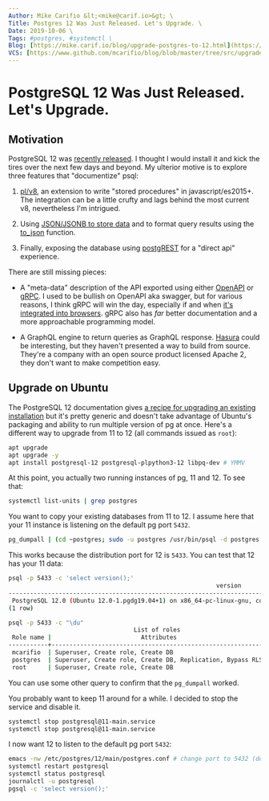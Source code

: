 ```yaml
---
Author: Mike Carifio &lt;<mike@carif.io>&gt; \
Title: Postgres 12 Was Just Released. Let's Upgrade. \
Date: 2019-10-06 \
Tags: #postgres, #systemctl \ 
Blog: [https://mike.carif.io/blog/upgrade-postgres-to-12.html](https://mike.carif.io/blog/upgrade-postgres-to-12.html) \
VCS: [https://www.github.com/mcarifio/blog/blob/master/tree/src/upgrade-postgres-to-12.md](https://www.github.com/mcarifio/blog/blob/master/src/upgrade-postgres-to-12.md)
---
```


# PostgreSQL 12 Was Just Released. Let's Upgrade.

## Motivation

PostgreSQL 12 was [recently released](https://www.postgresql.org/about/news/1976/). I thought I would install it and kick the tires over the next few days and beyond.
My ulterior motive is to explore three features that "documentize" psql:

1. [pl/v8](https://plv8.github.io/), an extension to write "stored procedures" in javascript/es2015+. The integration can be a little crufty and lags behind the most current
   v8, nevertheless I'm intrigued.
   
2. Using [JSON/JSONB to store data](http://www.postgresqltutorial.com/postgresql-json/) and to format query results using the [to_json](https://www.postgresql.org/docs/12/functions-json.html) function.

3. Finally, exposing the database using [postgREST](https://github.com/PostgREST) for a "direct api" experience.

There are still missing pieces:

* A "meta-data" description of the API exported using either [OpenAPI](https://www.openapis.org/) or [gRPC](https://grpc.io/). I used to be bullish on OpenAPI aka swagger, but for various reasons, I think gRPC will win the day, especially if and when [it's integrated into browsers](https://grpc.io/blog/state-of-grpc-web/). gRPC also has _far_ better documentation and a more approachable programming model. 

* A GraphQL engine to return queries as GraphQL response. [Hasura](https://github.com/hasura/graphql-engine/tree/master/server) could be interesting, but they haven't presented a way to build from source. They're a company with an open source product licensed Apache 2, they don't want to make competition easy.

## Upgrade on Ubuntu

The PostgreSQL 12 documentation gives [a recipe for upgrading an existing installation](https://www.postgresql.org/docs/12/upgrading.html) but it's pretty generic and doesn't take advantage of Ubuntu's packaging and ability to run multiple version of pg at once. Here's a different way to upgrade from 11 to 12 (all commands issued as `root`):

```bash
apt upgrade
apt upgrade -y
apt install postgresql-12 postgresql-plpython3-12 libpq-dev # YMMV
```

At this point, you actually two running instances of pg, 11 and 12. To see that:

```bash
systemctl list-units | grep postgres
```

You want to copy your existing databases from 11 to 12. I assume here that your 11 instance is listening on the default pg port `5432`.

```bash
pg_dumpall | (cd ~postgres; sudo -u postgres /usr/bin/psql -d postgres -p 5433)  # load the contents of 11's db to 12.
```

This works because the distribution port for 12 is `5433`. You can test that 12 has your 11 data:

```bash
psql -p 5433 -c 'select version();'
                                                          version                                                          
---------------------------------------------------------------------------------------------------------------------------
 PostgreSQL 12.0 (Ubuntu 12.0-1.pgdg19.04+1) on x86_64-pc-linux-gnu, compiled by gcc (Ubuntu 8.3.0-6ubuntu1) 8.3.0, 64-bit
(1 row)

psql -p 5433 -c "\du"
                                   List of roles
 Role name |                         Attributes                         | Member of 
-----------+------------------------------------------------------------+-----------
 mcarifio  | Superuser, Create role, Create DB                          | {}
 postgres  | Superuser, Create role, Create DB, Replication, Bypass RLS | {}
 root      | Superuser, Create role, Create DB                          | {}
```

You can use some other query to confirm that the `pg_dumpall` worked.

You probably want to keep 11 around for a while. I decided to stop the service and disable it.

```bash
systemctl stop postgresql@11-main.service
systemctl stop postgresql@11-main.service
```

I now want 12 to listen to the default pg port `5432`: 

```bash
emacs -nw /etc/postgres/12/main/postgres.conf # change port to 5432 (default)
systemctl restart postgresql
systemctl status postgresql
journalctl -u postgresql
pgsql -c 'select version();'
```

<!-- @publish: git commit -am "Postgres 12 just released. Let's upgrade." && git push -->
